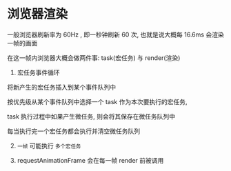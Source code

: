 # 浏览器渲染

一般浏览器刷新率为 60Hz , 即一秒钟刷新 60 次, 也就是说大概每 16.6ms 会渲染一帧的画面

在这一帧内浏览器大概会做两件事: task(宏任务) 与 render(渲染)

1. 宏任务事件循环

将新产生的宏任务插入到某个事件队列中

按优先级从某个事件队列中选择一个 task 作为本次要执行的宏任务,

task 执行过程中如果产生微任务, 则会将其保存在微任务队列中

每当执行完一个宏任务都会执行并清空微任务队列

2. `一帧` 可能执行 `多个宏任务`

3. requestAnimationFrame 会在每一帧 render 前被调用
